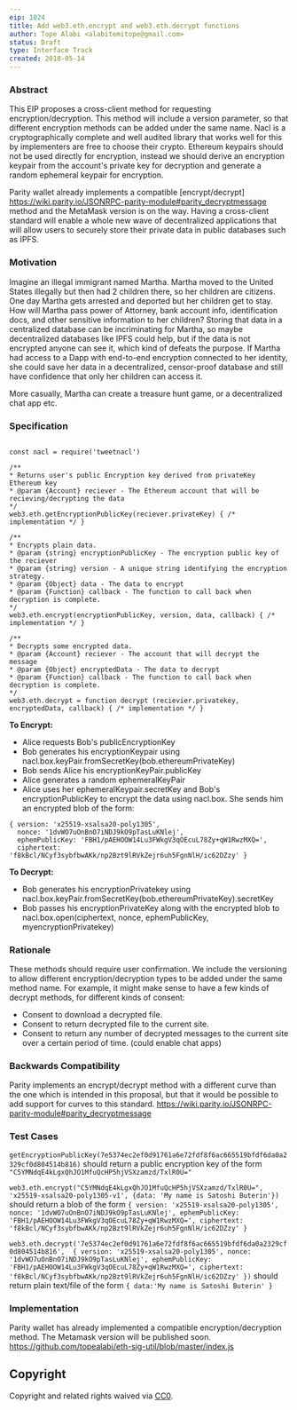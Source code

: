 ```yaml
---
eip: 1024
title: Add web3.eth.encrypt and web3.eth.decrypt functions
author: Tope Alabi <alabitemitope@gmail.com>
status: Draft
type: Interface Track
created: 2018-05-14
---
```



### Abstract
This EIP proposes a cross-client method for requesting encryption/decryption. This method will include a version parameter, so that different encryption methods can be added under the same name. Nacl is a cryptographically complete and well audited library that works well for this by implementers are free to choose their crypto. Ethereum keypairs should not be used directly for encryption, instead we should derive an encryption keypair from the account's private key for decryption and generate a random ephemeral keypair for encryption.   
 
Parity wallet already implements a compatible [encrypt/decrypt]  https://wiki.parity.io/JSONRPC-parity-module#parity_decryptmessage method and the MetaMask version is on the way. Having a cross-client standard will enable a whole new wave of decentralized applications that will allow users to securely store their private data in public databases such as IPFS.

### Motivation
Imagine an illegal immigrant named Martha. Martha moved to the United States illegally but then had 2 children there, so her children are citizens. One day Martha gets arrested and deported but her children get to stay. How will Martha pass power of Attorney, bank account info, identification docs, and other sensitive information to her children? Storing that data in a centralized database can be incriminating for Martha, so maybe decentralized databases like IPFS could help, but if the data is not encrypted anyone can see it, which kind of defeats the purpose. If Martha had access to a Dapp with end-to-end encryption connected to her identity, she could save her data in a decentralized, censor-proof database and still have confidence that only her children can access it.

More casually, Martha can create a treasure hunt game, or a decentralized chat app etc.

### Specification
 
```

const nacl = require('tweetnacl')

/**
* Returns user's public Encryption key derived from privateKey Ethereum key
* @param {Account} reciever - The Ethereum account that will be recieving/decrypting the data
*/
web3.eth.getEncryptionPublicKey(reciever.privateKey) { /* implementation */ }

/**
* Encrypts plain data.
* @param {string} encryptionPublicKey - The encryption public key of the reciever 
* @param {string} version - A unique string identifying the encryption strategy.
* @param {Object} data - The data to encrypt
* @param {Function} callback - The function to call back when decryption is complete.
*/ 
web3.eth.encrypt(encryptionPublicKey, version, data, callback) { /* implementation */ }

/**
* Decrypts some encrypted data.
* @param {Account} reciever - The account that will decrypt the message
* @param {Object} encryptedData - The data to decrypt
* @param {Function} callback - The function to call back when decryption is complete.
*/
web3.eth.decrypt = function decrypt (recievier.privatekey, encryptedData, callback) { /* implementation */ }

```

**To Encrypt:**
- Alice requests Bob's publicEncryptionKey
- Bob generates his encryptionKeypair using nacl.box.keyPair.fromSecretKey(bob.ethereumPrivateKey)
- Bob sends Alice his encryptionKeyPair.publicKey
- Alice generates a random ephemeralKeyPair
- Alice uses her ephemeralKeypair.secretKey and Bob's encryptionPublicKey to encrypt the data using nacl.box. She sends him an encrypted blob of the form:

```
{ version: 'x25519-xsalsa20-poly1305',
  nonce: '1dvWO7uOnBnO7iNDJ9kO9pTasLuKNlej',
  ephemPublicKey: 'FBH1/pAEHOOW14Lu3FWkgV3qOEcuL78Zy+qW1RwzMXQ=',
  ciphertext: 'f8kBcl/NCyf3sybfbwAKk/np2Bzt9lRVkZejr6uh5FgnNlH/ic62DZzy' }
```


**To Decrypt:**
- Bob generates his encryptionPrivatekey using nacl.box.keyPair.fromSecretKey(bob.ethereumPrivateKey).secretKey
- Bob passes his encryptionPrivateKey along with the encrypted blob to nacl.box.open(ciphertext, nonce, ephemPublicKey, myencryptionPrivatekey)


### Rationale
These methods should require user confirmation. We include the versioning to allow different encryption/decryption types to be added under the same method name. For example, it might make sense to have a few kinds of decrypt methods, for different kinds of consent:
- Consent to download a decrypted file.
- Consent to return decrypted file to the current site.
- Consent to return any number of decrypted messages to the current site over a certain period of time. (could enable chat apps)


### Backwards Compatibility
Parity implements an encrypt/decrypt method with a different curve than the one which is intended in this proposal, but that it would be possible to add support for curves to this standard.
 https://wiki.parity.io/JSONRPC-parity-module#parity_decryptmessage

### Test Cases
`getEncryptionPublicKey(7e5374ec2ef0d91761a6e72fdf8f6ac665519bfdf6da0a2329cf0d804514b816)` should return a public encryption key of the form `"C5YMNdqE4kLgxQhJO1MfuQcHP5hjVSXzamzd/TxlR0U="`

`web3.eth.encrypt("C5YMNdqE4kLgxQhJO1MfuQcHP5hjVSXzamzd/TxlR0U=", 'x25519-xsalsa20-poly1305-v1', {data: 'My name is Satoshi Buterin'})` should return a blob of the form `{ version: 'x25519-xsalsa20-poly1305',
  nonce: '1dvWO7uOnBnO7iNDJ9kO9pTasLuKNlej',
  ephemPublicKey: 'FBH1/pAEHOOW14Lu3FWkgV3qOEcuL78Zy+qW1RwzMXQ=',
  ciphertext: 'f8kBcl/NCyf3sybfbwAKk/np2Bzt9lRVkZejr6uh5FgnNlH/ic62DZzy' }` 

`web3.eth.decrypt('7e5374ec2ef0d91761a6e72fdf8f6ac665519bfdf6da0a2329cf0d804514b816', 
{ version: 'x25519-xsalsa20-poly1305',
  nonce: '1dvWO7uOnBnO7iNDJ9kO9pTasLuKNlej',
  ephemPublicKey: 'FBH1/pAEHOOW14Lu3FWkgV3qOEcuL78Zy+qW1RwzMXQ=',
  ciphertext: 'f8kBcl/NCyf3sybfbwAKk/np2Bzt9lRVkZejr6uh5FgnNlH/ic62DZzy' })` should return plain text/file of the form `{ data:'My name is Satoshi Buterin' }` 

### Implementation
Parity wallet has already implemented a compatible encryption/decryption method. The Metamask version will be published soon.
https://github.com/topealabi/eth-sig-util/blob/master/index.js

## Copyright
Copyright and related rights waived via [CC0](https://creativecommons.org/publicdomain/zero/1.0/).
